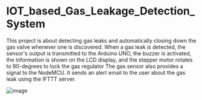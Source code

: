 # IOT_based_Gas_Leakage_Detection_System
This project is about detecting gas leaks and automatically closing down the gas valve whenever one is discovered. When a gas leak is detected, the sensor's output is transmitted to the Arduino UNO, the buzzer is activated, the information is shown on the LCD display, and the stepper motor rotates to 90-degrees to lock the gas regulator The gas sensor also provides a signal to the NodeMCU. It sends an alert email to the user about the gas leak using the IFTTT server.

![image](https://user-images.githubusercontent.com/88080609/192097909-bdfa6e96-b924-483c-8c4a-dccaf4ba5fd7.png)
